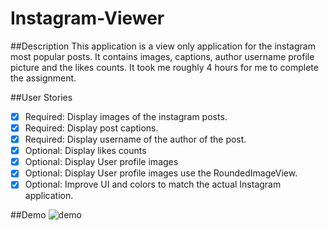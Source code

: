 Instagram-Viewer
======
##Description
This application is a view only application for the instagram most popular posts. It contains images, captions, author username
profile picture and the likes counts. It took me roughly 4 hours for me to complete the assignment.   

##User Stories  
* [x] Required: Display images of the instagram posts.  
* [x] Required: Display post captions.  
* [x] Required: Display username of the author of the post.  
* [x] Optional: Display likes counts
* [x] Optional: Display User profile images  
* [x] Optional: Display User profile images use the RoundedImageView.   
* [x] Optional: Improve UI and colors to match the actual Instagram application. 

##Demo
![demo](https://github.com/FrancisMengx/Instagram-Viewer/blob/master/Week1Demo.gif)
